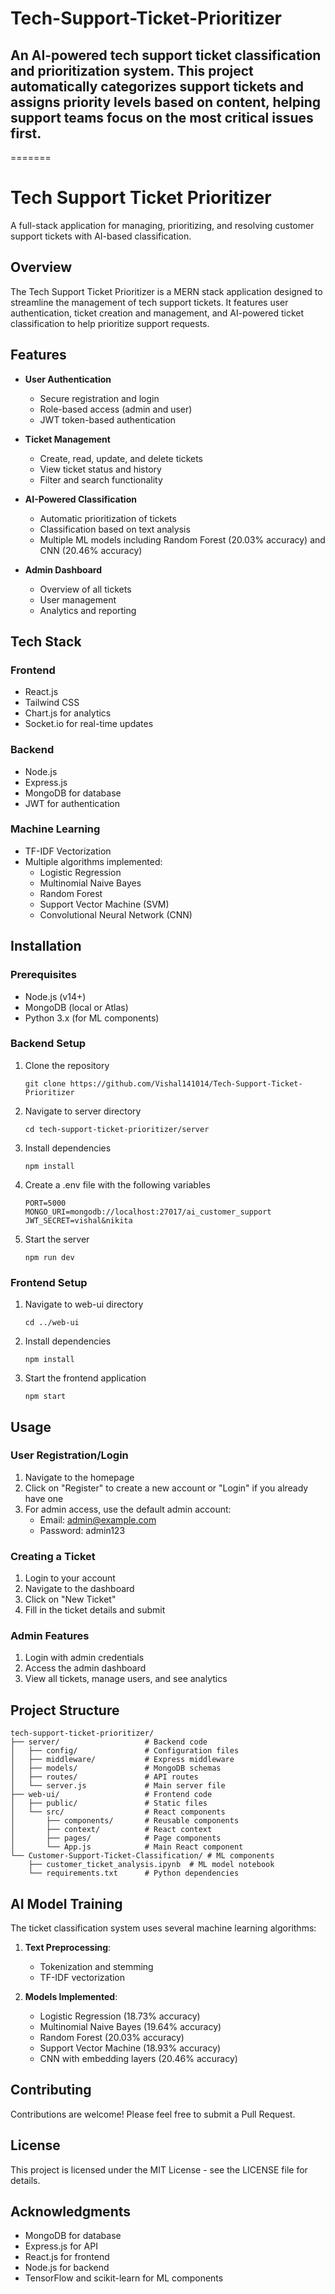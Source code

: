# Tech-Support-Ticket-Prioritizer
## An AI-powered tech support ticket classification and prioritization system. This project automatically categorizes support tickets and assigns priority levels based on content, helping support teams focus on the most critical issues first.
=======
# Tech Support Ticket Prioritizer

A full-stack application for managing, prioritizing, and resolving customer support tickets with AI-based classification.

## Overview

The Tech Support Ticket Prioritizer is a MERN stack application designed to streamline the management of tech support tickets. It features user authentication, ticket creation and management, and AI-powered ticket classification to help prioritize support requests.

## Features

- **User Authentication**
  - Secure registration and login
  - Role-based access (admin and user)
  - JWT token-based authentication

- **Ticket Management**
  - Create, read, update, and delete tickets
  - View ticket status and history
  - Filter and search functionality

- **AI-Powered Classification**
  - Automatic prioritization of tickets
  - Classification based on text analysis
  - Multiple ML models including Random Forest (20.03% accuracy) and CNN (20.46% accuracy)

- **Admin Dashboard**
  - Overview of all tickets
  - User management
  - Analytics and reporting

## Tech Stack

### Frontend
- React.js
- Tailwind CSS
- Chart.js for analytics
- Socket.io for real-time updates

### Backend
- Node.js
- Express.js
- MongoDB for database
- JWT for authentication

### Machine Learning
- TF-IDF Vectorization
- Multiple algorithms implemented:
  - Logistic Regression
  - Multinomial Naive Bayes
  - Random Forest
  - Support Vector Machine (SVM)
  - Convolutional Neural Network (CNN)

## Installation

### Prerequisites
- Node.js (v14+)
- MongoDB (local or Atlas)
- Python 3.x (for ML components)

### Backend Setup
1. Clone the repository
   ```
   git clone https://github.com/Vishal141014/Tech-Support-Ticket-Prioritizer

2. Navigate to server directory
   ```
   cd tech-support-ticket-prioritizer/server
   ```

3. Install dependencies
   ```
   npm install
   ```

4. Create a .env file with the following variables
   ```
   PORT=5000
   MONGO_URI=mongodb://localhost:27017/ai_customer_support
   JWT_SECRET=vishal&nikita
   ```

5. Start the server
   ```
   npm run dev
   ```

### Frontend Setup
1. Navigate to web-ui directory
   ```
   cd ../web-ui
   ```

2. Install dependencies
   ```
   npm install
   ```

3. Start the frontend application
   ```
   npm start
   ```

## Usage

### User Registration/Login
1. Navigate to the homepage
2. Click on "Register" to create a new account or "Login" if you already have one
3. For admin access, use the default admin account:
   - Email: admin@example.com
   - Password: admin123

### Creating a Ticket
1. Login to your account
2. Navigate to the dashboard
3. Click on "New Ticket"
4. Fill in the ticket details and submit

### Admin Features
1. Login with admin credentials
2. Access the admin dashboard
3. View all tickets, manage users, and see analytics

## Project Structure
```
tech-support-ticket-prioritizer/
├── server/                   # Backend code
│   ├── config/               # Configuration files
│   ├── middleware/           # Express middleware
│   ├── models/               # MongoDB schemas
│   ├── routes/               # API routes
│   └── server.js             # Main server file
├── web-ui/                   # Frontend code
│   ├── public/               # Static files
│   └── src/                  # React components
│       ├── components/       # Reusable components
│       ├── context/          # React context
│       ├── pages/            # Page components
│       └── App.js            # Main React component
└── Customer-Support-Ticket-Classification/ # ML components
    ├── customer_ticket_analysis.ipynb  # ML model notebook
    └── requirements.txt      # Python dependencies
```

## AI Model Training

The ticket classification system uses several machine learning algorithms:

1. **Text Preprocessing**:
   - Tokenization and stemming
   - TF-IDF vectorization

2. **Models Implemented**:
   - Logistic Regression (18.73% accuracy)
   - Multinomial Naive Bayes (19.64% accuracy)
   - Random Forest (20.03% accuracy)
   - Support Vector Machine (18.93% accuracy)
   - CNN with embedding layers (20.46% accuracy)

## Contributing

Contributions are welcome! Please feel free to submit a Pull Request.

## License

This project is licensed under the MIT License - see the LICENSE file for details.

## Acknowledgments

- MongoDB for database
- Express.js for API
- React.js for frontend
- Node.js for backend
- TensorFlow and scikit-learn for ML components
